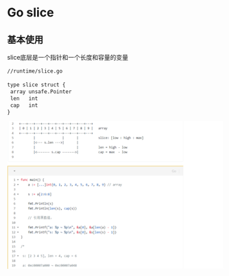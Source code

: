 # Go slice

## 基本使用

slice底层是一个指针和一个长度和容量的变量

```
//runtime/slice.go

type slice struct {
 array unsafe.Pointer
 len   int
 cap   int
}
```

![1664267937369](image/slice/1664267937369.png)
